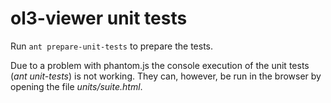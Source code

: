 # ol3-viewer unit tests

Run ```ant prepare-unit-tests``` to prepare the tests.

Due to a problem with phantom.js the console execution of the unit tests
(*ant unit-tests*) is not working. They can, however, be run in the browser by
opening the file *units/suite.html*.

